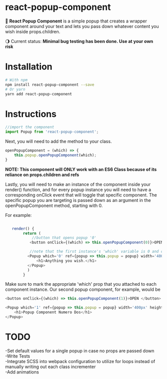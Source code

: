 # react-popup-component
  
:black_square_button: **React Popup Component** is a simple popup that creates a wrapper component around your text and lets you pass down whatever content you wish inside props.children.

:waning_gibbous_moon: Current status: **Minimal bug testing has been done. Use at your own risk**


# Installation


```bash
# With npm
npm install react-popup-component --save
# Or yarn
yarn add react-popup-component
```


# Instructions

```js
//import the component
import Popup from 'react-popup-component';
```

Next, you will need to add the method to your class. 
```js
openPopupComponent = (which) => {
    this.popup.openPopupComponent(which);
}
```
**NOTE: This component will ONLY work with an ES6 Class because of its reliance on props.children and refs**

Lastly, you will need to make an instance of the component inside your render() function, and for every popup instance you will need to have a corresponding onClick event that will toggle that specific component. The specific popup you are targeting is passed down as an argument in the openPopupComponent method, starting with 0.

For example:

```js

   render() {
        return (
            //button that opens popup '0'
           <button onClick={(which) => this.openPopupComponent(0)}>OPEN</button>

           //note that the first instance's 'which' variable is 0 and counts upward
          <Popup which='0' ref={popup => this.popup = popup} width='400px' height='auto'>
              <h1>Anything you wish.</h1>
          </Popup>
          )
        }
```


Make sure to mark the appropriate 'which' prop that you attached to each component instance. Our second popup component, for example, would be 

```js
<button onClick={(which) => this.openPopupComponent(1)}>OPEN </button>

<Popup which='1' ref={popup => this.popup = popup} width='400px' height='auto'>
    <h1>Popup Component Numero Dos</h1>
</Popup>
```


# TODO

-Set default values for a single popup in case no props are passed down<br/>
-Write Tests <br/>
-Integrate SCSS into webpack configuration to utilize for loops instead of manually writing out each class incrementer <br/>
-Add animations <br/>


